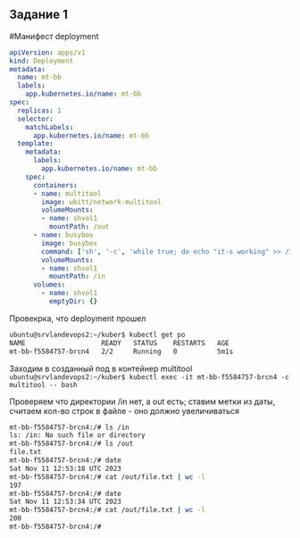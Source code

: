 ## Задание 1
#Манифест deployment
```yaml
apiVersion: apps/v1
kind: Deployment
metadata:
  name: mt-bb
  labels:
    app.kubernetes.io/name: mt-bb
spec:
  replicas: 1
  selector:
    matchLabels:
      app.kubernetes.io/name: mt-bb
  template:
    metadata:
      labels:
        app.kubernetes.io/name: mt-bb
    spec:
      containers:
      - name: multitool
        image: wbitt/network-multitool
        volumeMounts:
        - name: shvol1
          mountPath: /out
      - name: busybox
        image: busybox
        command: ['sh', '-c', 'while true; do echo "it-s working" >> /in/file.txt; sleep 2; done']
        volumeMounts:
        - name: shvol1
          mountPath: /in
      volumes:
        - name: shvol1
          emptyDir: {}
```

Провекрка, что deployment прошел
```bash
ubuntu@srvlandevops2:~/kuber$ kubectl get po
NAME                   READY   STATUS    RESTARTS   AGE
mt-bb-f5584757-brcn4   2/2     Running   0          5m1s
```

Заходим в созданный под в контейнер multitool
`ubuntu@srvlandevops2:~/kuber$ kubectl exec -it mt-bb-f5584757-brcn4 -c multitool -- bash`

Проверяем что директории /in нет, а out есть; ставим метки из даты, считаем кол-во строк в файле - оно должно увеличиваться
```bash
mt-bb-f5584757-brcn4:/# ls /in
ls: /in: No such file or directory
mt-bb-f5584757-brcn4:/# ls /out
file.txt
mt-bb-f5584757-brcn4:/# date
Sat Nov 11 12:53:18 UTC 2023
mt-bb-f5584757-brcn4:/# cat /out/file.txt | wc -l
197
mt-bb-f5584757-brcn4:/# date
Sat Nov 11 12:53:34 UTC 2023
mt-bb-f5584757-brcn4:/# cat /out/file.txt | wc -l
200
mt-bb-f5584757-brcn4:/#
```